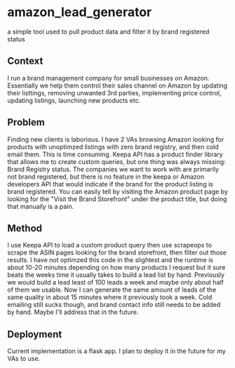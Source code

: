 # amazon_lead_generator
a simple tool used to pull product data and filter it by brand registered status 

## Context
I run a brand management company for small businesses on Amazon. Essentially we help them control their sales channel on Amazon by updating their listtings, removing unwanted 3rd parties, implementing price control, updating listings, launching new products etc. 

## Problem
Finding new clients is laborious. I have 2 VAs browsing Amazon looking for products with unoptimzed listings with zero brand registry, and then cold email them. This is time consuming. Keepa API has a product finder library that allows me to create custom queries, but one thing was always missing: Brand Registry status. The companies we want to work with are primarily not brand registered, but there is no feature in the keepa or Amazon developers API that would indicate if the brand for the product listing is brand registered. You can easily tell by visiting the Amazon product page by looking for the "Visit the Brand Storefront" under the product title, but doing that manually is a pain. 

## Method
I use Keepa API to load a custom product query then use scrapeops to scrape the ASIN pages looking for the brand storefront, then filter out those results. I have not optimzed this code in the slightest and the runtime is about 10-20 minutes depending on how many products I request but it sure beats the weeks time it usually takes to build a lead list by hand. Previously we would build a lead least of 100 leads a week and maybe only about half of them we usable. Now I can generate the same amount of leads of the same quality in about 15 minutes where it previously took a week. Cold emailing still sucks though, and brand contact info still needs to be added by hand. Maybe I'll address that in the future. 

## Deployment
Current implementation is a flask app. I plan to deploy it in the future for my VAs to use. 
